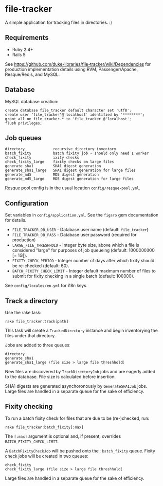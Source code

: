 # file-tracker

A simple application for tracking files in directories. :)

## Requirements

- Ruby 2.4+
- Rails 5

See https://github.com/duke-libraries/file-tracker/wiki/Dependencies
for production implementation details using RVM, Passenger/Apache, Resque/Redis, and MySQL.

## Database

MySQL database creation:

    create database file_tracker default character set 'utf8';
    create user 'file_tracker'@'localhost' identified by '********';
    grant all on file_tracker.* to 'file_tracker'@'localhost';
    flush privileges;

## Job queues

    directory             recursive directory inventory
    batch_fixity          batch fixity job - should only need 1 worker
    check_fixity          ixity checks
    check_fixity_large    fixity checks on large files
    generate_sha1         SHA1 digest generation
    generate_sha1_large   SHA1 digest generation for large files
    generate_md5          MD5 digest generation
    generate_md5_large    MD5 digest generation for large files

Resque pool config is in the usual location `config/resque-pool.yml`.

## Configuration

Set variables in `config/application.yml`.  See the `figaro` gem documentation for details.

- `FILE_TRACKER_DB_USER` - Database user name (default: `file_tracker`)
- `FILE_TRACKER_DB_PASS` - Database user password (required for production)
- `LARGE_FILE_THRESHHOLD` - Integer byte size, above which a file is considered "large" for purposes of job queueing (default: 1000000000 [= 1G]).
- `FIXITY_CHECK_PERIOD` - Integer number of days after which fixity should be re-checked (default: 60).
- `BATCH_FIXITY_CHECK_LIMIT` - Integer default maximum number of files to submit for fixity checking in a single batch (default: 100000).

See `config/locales/en.yml` for i18n keys.

## Track a directory

Use the rake task:

    rake file_tracker:track[path]

This task will create a `TrackedDirectory` instance and begin inventorying the files under that directory.

Jobs are added to three queues:

    directory
    generate_sha1
    generate_sha1_large (file size > large file threshhold)

New files are discovered by `TrackDirectoryJob` jobs and are eagerly added to the database. File size is calculated
before insertion.

SHA1 digests are generated asynchoronously by `GenerateSHA1Job` jobs. Large files are handled in a separate queue
for the sake of efficiency.

## Fixity checking

To run a batch fixity check for files that are due to be (re-)checked, run:

    rake file_tracker:batch_fixity[:max]

The `[:max]` argument is optional and, if present, overrides `BATCH_FIXITY_CHECK_LIMIT`.

A `BatchFixityCheckJob` will be pushed onto the `:batch_fixity` queue.
Fixity check jobs will be created in two queues:

    check_fixity
    check_fixity_large (file size > large file threshhold)

Large files are handled in a separate queue for the sake of efficiency.
